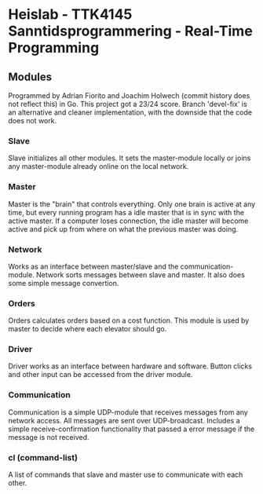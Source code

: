 # Heislab - TTK4145 Sanntidsprogrammering - Real-Time Programming

## Modules
Programmed by Adrian Fiorito and Joachim Holwech (commit history does not reflect this) in Go. This project got a 23/24 score. Branch 'devel-fix' is an alternative and cleaner implementation, with the downside that the code does not work. 

### Slave
Slave initializes all other modules. It sets the master-module locally or joins any master-module already online on the local network.

### Master
Master is the "brain" that controls everything. Only one brain is active at any time, but every running program has a idle master that is in sync with the active master. If a computer loses connection, the idle master will become active and pick up from where on what the previous master was doing.

### Network
Works as an interface between master/slave and the communication-module. Network sorts messages between slave and master. It also does some simple message convertion.

### Orders
Orders calculates orders based on a cost function. This module is used by master to decide where each elevator should go.

### Driver
Driver works as an interface between hardware and software. Button clicks and other input can be accessed from the driver module.

### Communication
Communication is a simple UDP-module that receives messages from any network access. All messages are sent over UDP-broadcast. Includes a simple receive-confirmation functionality that passed a error message if the message is not received.

### cl (command-list)
A list of commands that slave and master use to communicate with each other.
